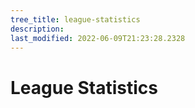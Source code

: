 ```yaml
---
tree_title: league-statistics
description: 
last_modified: 2022-06-09T21:23:28.2328
---
```


# League Statistics
